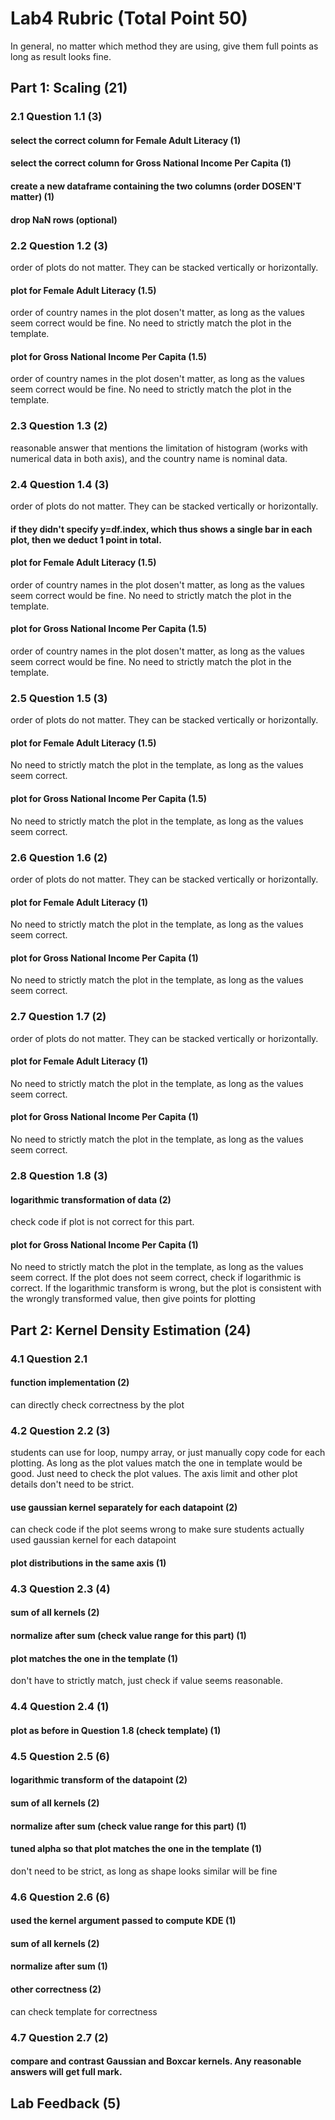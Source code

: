 # Lab4 Rubric (Total Point 50)
In general, no matter which method they are using, give them full points as long as result looks fine.

## Part 1: Scaling (21)
### 2.1 Question 1.1 (3)
#### select the correct column for Female Adult Literacy (1)
#### select the correct column for Gross National Income Per Capita (1)
#### create a new dataframe containing the two columns (order DOSEN'T matter) (1)
#### drop NaN rows (optional)

### 2.2 Question 1.2 (3)
order of plots do not matter. They can be stacked vertically or horizontally.
#### plot for Female Adult Literacy (1.5)
order of country names in the plot dosen't matter, as long as the values seem correct would be fine.
No need to strictly match the plot in the template.
#### plot for Gross National Income Per Capita (1.5)
order of country names in the plot dosen't matter, as long as the values seem correct would be fine.
No need to strictly match the plot in the template.


### 2.3 Question 1.3 (2)
reasonable answer that mentions the limitation of histogram (works with numerical data in both axis),
and the country name is nominal data.

### 2.4 Question 1.4 (3)
order of plots do not matter. They can be stacked vertically or horizontally.
#### if they didn't specify y=df.index, which thus shows a single bar in each plot, then we deduct 1 point in total.
#### plot for Female Adult Literacy (1.5)
order of country names in the plot dosen't matter, as long as the values seem correct would be fine.
No need to strictly match the plot in the template.
#### plot for Gross National Income Per Capita (1.5)
order of country names in the plot dosen't matter, as long as the values seem correct would be fine.
No need to strictly match the plot in the template.

### 2.5 Question 1.5 (3)
order of plots do not matter. They can be stacked vertically or horizontally.
#### plot for Female Adult Literacy (1.5)
No need to strictly match the plot in the template, as long as the values seem correct.
#### plot for Gross National Income Per Capita (1.5)
No need to strictly match the plot in the template, as long as the values seem correct.

### 2.6 Question 1.6 (2)
order of plots do not matter. They can be stacked vertically or horizontally.
#### plot for Female Adult Literacy (1)
No need to strictly match the plot in the template, as long as the values seem correct.
#### plot for Gross National Income Per Capita (1)
No need to strictly match the plot in the template, as long as the values seem correct.

### 2.7 Question 1.7 (2)
order of plots do not matter. They can be stacked vertically or horizontally.
#### plot for Female Adult Literacy (1)
No need to strictly match the plot in the template, as long as the values seem correct.
#### plot for Gross National Income Per Capita (1)
No need to strictly match the plot in the template, as long as the values seem correct.

### 2.8 Question 1.8 (3)
#### logarithmic transformation of data (2)
check code if plot is not correct for this part.
#### plot for Gross National Income Per Capita (1)
No need to strictly match the plot in the template, as long as the values seem correct.
If the plot does not seem correct, check if logarithmic is correct. If the logarithmic transform
is wrong, but the plot is consistent with the wrongly transformed value, then give points for plotting

## Part 2: Kernel Density Estimation (24)
### 4.1 Question 2.1
#### function implementation (2)
can directly check correctness by the plot
### 4.2 Question 2.2 (3)
students can use for loop, numpy array, or just manually copy code for each plotting. As long as the
plot values match the one in template would be good.
Just need to check the plot values. The axis limit and other plot details don't need to be strict.
#### use gaussian kernel separately for each datapoint (2)
can check code if the plot seems wrong to make sure students actually used gaussian kernel for each datapoint
#### plot distributions in the same axis (1)

### 4.3 Question 2.3 (4)
#### sum of all kernels (2)
#### normalize after sum (check value range for this part) (1)
#### plot matches the one in the template (1)
don't have to strictly match, just check if value seems reasonable.

### 4.4 Question 2.4 (1)
#### plot as before in Question 1.8 (check template) (1)

### 4.5 Question 2.5 (6)
#### logarithmic transform of the datapoint (2)
#### sum of all kernels (2)
#### normalize after sum (check value range for this part) (1)
#### tuned alpha so that plot matches the one in the template (1)
don't need to be strict, as long as shape looks similar will be fine

### 4.6 Question 2.6 (6)
#### used the kernel argument passed to compute KDE (1)
#### sum of all kernels (2)
#### normalize after sum (1)
#### other correctness (2)
can check template for correctness

### 4.7 Question 2.7 (2)
#### compare and contrast Gaussian and Boxcar kernels. Any reasonable answers will get full mark.

## Lab Feedback (5)
